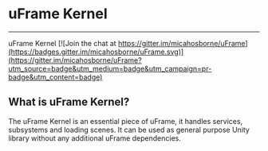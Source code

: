 # uFrame Kernel
---
uFrame Kernel
[![Join the chat at https://gitter.im/micahosborne/uFrame](https://badges.gitter.im/micahosborne/uFrame.svg)](https://gitter.im/micahosborne/uFrame?utm_source=badge&utm_medium=badge&utm_campaign=pr-badge&utm_content=badge)

## What is uFrame Kernel?
The uFrame Kernel is an essential piece of uFrame, it handles services, subsystems and loading scenes. It can be used as general purpose Unity library without any additional uFrame dependencies.

